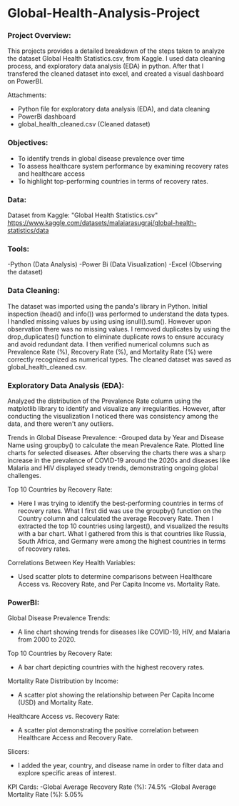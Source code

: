 # Global-Health-Analysis-Project

### Project Overview:

This projects provides a detailed breakdown of the steps taken to analyze the dataset Global Health Statistics.csv, from Kaggle. I used data cleaning process, and exploratory data analysis (EDA) in python. After that I transfered the cleaned dataset into excel, and created a visual dashboard on PowerBI.

Attachments:
- Python file for exploratory data analysis (EDA), and data cleaning
- PowerBi dashboard
- global_health_cleaned.csv (Cleaned dataset)


### Objectives:

- To identify trends in global disease prevalence over time
- To assess healthcare system performance by examining recovery rates and healthcare access
- To highlight top-performing countries in terms of recovery rates.

### Data:

Dataset from Kaggle: "Global Health Statistics.csv"
https://www.kaggle.com/datasets/malaiarasugraj/global-health-statistics/data  

### Tools:

-Python (Data Analysis)
-Power Bi (Data Visualization)
-Excel (Observing the dataset)

### Data Cleaning:

The dataset was imported using the panda's library in Python. Initial inspection (head() and info()) was performed to understand the data types. I handled missing values by using using isnull().sum(). However upon observation there was no missing values.
I removed duplicates by using the drop_duplicates() function to eliminate duplicate rows to ensure accuracy and avoid redundant data. I then verified numerical columns such as Prevalence Rate (%), Recovery Rate (%), and Mortality Rate (%) were correctly recognized as numerical types. The cleaned dataset was saved as global_health_cleaned.csv.

### Exploratory Data Analysis (EDA):

Analyzed the distribution of the Prevalence Rate column using the matplotlib library to identify and visualize any irregularities. However, after conducting the visualization I noticed there was consistency among the data, and there weren't any outliers. 

Trends in Global Disease Prevalence:
-Grouped data by Year and Disease Name using groupby() to calculate the mean Prevalence Rate. Plotted line charts for selected diseases. After observing the charts there was a sharp increase in the prevalence of COVID-19 around the 2020s and diseases like Malaria and HIV displayed steady trends, demonstrating ongoing global challenges.

Top 10 Countries by Recovery Rate:
- Here I was trying to identify the best-performing countries in terms of recovery rates. What I first did was use the groupby() function on the Country column and calculated the average Recovery Rate. Then I extracted the top 10 countries using largest(), and visualized the results with a bar chart. What I gathered from this is that countries like Russia, South Africa, and Germany were among the highest countries in terms of recovery rates. 

Correlations Between Key Health Variables:
- Used scatter plots to determine comparisons between Healthcare Access vs. Recovery Rate, and Per Capita Income vs. Mortality Rate.

### PowerBI:

Global Disease Prevalence Trends:
- A line chart showing trends for diseases like COVID-19, HIV, and Malaria from 2000 to 2020.

Top 10 Countries by Recovery Rate:
- A bar chart depicting countries with the highest recovery rates. 

Mortality Rate Distribution by Income:
- A scatter plot showing the relationship between Per Capita Income (USD) and Mortality Rate.

Healthcare Access vs. Recovery Rate:
- A scatter plot demonstrating the positive correlation between Healthcare Access and Recovery Rate.

Slicers:
- I added the year, country, and disease name in order to filter data and explore specific areas of interest.

KPI Cards:
-Global Average Recovery Rate (%): 74.5%
-Global Average Mortality Rate (%): 5.05%










